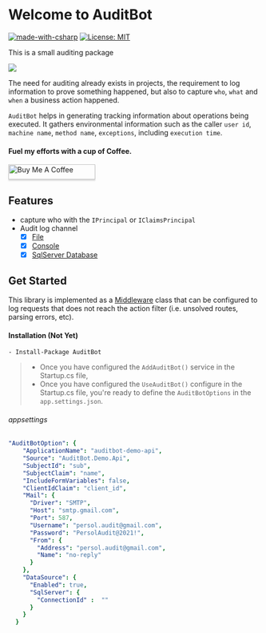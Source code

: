 # Welcome to AuditBot
[![made-with-csharp](https://img.shields.io/badge/csharp-1f425f?logo=c#)](https://microsoft.com/csharp)
[![License: MIT](https://img.shields.io/badge/License-MIT-yellow.svg)](https://opensource.org/licenses/MIT)

This is a small auditing package

![](https://vistr.dev/badge?repo=mkojoa.AuditBot&color=0058AD)

The need for auditing already exists in projects, 
the requirement to log information to prove something happened, 
but also to capture `who`, `what` and `when` a business action happened.

`AuditBot` helps in generating tracking information about operations being executed. 
It gathers environmental information such as the caller
 `user id`, `machine name`, `method name`, `exceptions`, 
including `execution time`.

#### Fuel my efforts with a cup of Coffee.
<a href="https://www.buymeacoffee.com/mkojoa" target="_blank"><img src="https://www.buymeacoffee.com/assets/img/custom_images/orange_img.png" alt="Buy Me A Coffee" style="height:30px !important;width: 174px !important;box-shadow: 0px 3px 2px 0px rgba(190, 190, 190, 0.5) !important;-webkit-box-shadow: 0px 3px 2px 0px rgba(190, 190, 190, 0.5) !important;" ></a>

## Features

- capture who with the `IPrincipal` or `IClaimsPrincipal`
- Audit log channel 
    - [X] [File](#eazy-logging)
    - [X] [Console](#eazy-logging)
    - [X] [SqlServer Database](#eazy-logging)

## Get Started

This library is implemented as a [Middleware](https://docs.microsoft.com/en-us/aspnet/core/fundamentals/middleware/?view=aspnetcore-5.0) 
class that can be configured to log requests that does not reach the action filter (i.e. unsolved routes, parsing errors, etc).

#### Installation (Not Yet)
    - Install-Package AuditBot

> - Once you have configured the `AddAuditBot()` service in the Startup.cs file, 
> - Once you have configured the `UseAuditBot()` configure in the Startup.cs file, 
> you're ready to define the `AuditBotOptions` in the `app.settings.json`.

###### appsettings
```yaml
"AuditBotOption": {
    "ApplicationName": "auditbot-demo-api",
    "Source": "AuditBot.Demo.Api",
    "SubjectId": "sub",
    "SubjectClaim": "name",
    "IncludeFormVariables": false,
    "ClientIdClaim": "client_id",
    "Mail": {
      "Driver": "SMTP",
      "Host": "smtp.gmail.com",
      "Port": 587,
      "Username": "persol.audit@gmail.com",
      "Password": "PersolAudit@2021!",
      "From": {
        "Address": "persol.audit@gmail.com",
        "Name": "no-reply"
      }
    },
    "DataSource": {
      "Enabled": true,
      "SqlServer": {
        "ConnectionId" :  ""
      }
    }
  }
```